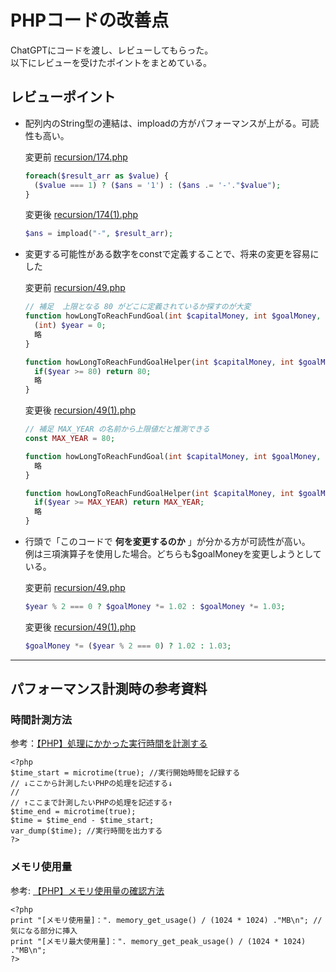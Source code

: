 # PHPコードの改善点
ChatGPTにコードを渡し、レビューしてもらった。  
以下にレビューを受けたポイントをまとめている。  

## レビューポイント
- 配列内のString型の連結は、imploadの方がパフォーマンスが上がる。可読性も高い。
   
  変更前 [recursion/174.php](https://github.com/mitocon/practiceCode/blob/main/recursion/174.php)  
  ```php
  foreach($result_arr as $value) {
    ($value === 1) ? ($ans = '1') : ($ans .= '-'."$value");
  }
  ```
  変更後 [recursion/174(1).php](https://github.com/mitocon/practiceCode/blob/main/recursion/174(1).php)  
  ```php
  $ans = impload("-", $result_arr);
  ```
- 変更する可能性がある数字をconstで定義することで、将来の変更を容易にした
  
  変更前 [recursion/49.php](https://github.com/mitocon/practiceCode/blob/main/recursion/49.php)  
  ```php
  // 補足  上限となる 80 がどこに定義されているか探すのが大変
  function howLongToReachFundGoal(int $capitalMoney, int $goalMoney, int $interest): int{
    (int) $year = 0;
    略
  }

  function howLongToReachFundGoalHelper(int $capitalMoney, int $goalMoney, int $interest, int $year){
    if($year >= 80) return 80;
    略
  }
  ```
  変更後 [recursion/49(1).php](https://github.com/mitocon/practiceCode/blob/main/recursion/49(1).php)  
  ```php
  // 補足 MAX_YEAR の名前から上限値だと推測できる
  const MAX_YEAR = 80;

  function howLongToReachFundGoal(int $capitalMoney, int $goalMoney, int $interest): int{
    略
  }
  
  function howLongToReachFundGoalHelper(int $capitalMoney, int $goalMoney, int $interest, int $year = 0){
    if($year >= MAX_YEAR) return MAX_YEAR;
    略
  }
  ```  

- 行頭で「このコードで __何を変更するのか__ 」が分かる方が可読性が高い。  
  例は三項演算子を使用した場合。どちらも$goalMoneyを変更しようとしている。  

  変更前 [recursion/49.php](https://github.com/mitocon/practiceCode/blob/main/recursion/49.php)    
  ```php
  $year % 2 === 0 ? $goalMoney *= 1.02 : $goalMoney *= 1.03;
  ```
  変更後 [recursion/49(1).php](https://github.com/mitocon/practiceCode/blob/main/recursion/49(1).php)  
  ```php
  $goalMoney *= ($year % 2 === 0) ? 1.02 : 1.03;
  ```

---

## パフォーマンス計測時の参考資料
### 時間計測方法
参考：[【PHP】処理にかかった実行時間を計測する](https://eclair.blog/php-microtime/)
```
<?php
$time_start = microtime(true); //実行開始時間を記録する
// ↓ここから計測したいPHPの処理を記述する↓
//
// ↑ここまで計測したいPHPの処理を記述する↑
$time_end = microtime(true);
$time = $time_end - $time_start;
var_dump($time); //実行時間を出力する
?>
```
### メモリ使用量
参考: [【PHP】メモリ使用量の確認方法](https://it.notepad-blog.com/programming/php/299/)
```
<?php
print "[メモリ使用量]：". memory_get_usage() / (1024 * 1024) ."MB\n"; // 気になる部分に挿入
print "[メモリ最大使用量]：". memory_get_peak_usage() / (1024 * 1024) ."MB\n";
?>
```
